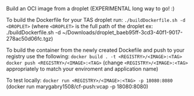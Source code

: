Build an OCI image from a droplet (EXPERIMENTAL long way to go! :)

To build the Dockerfile for your TAS droplet run:
`./buildDockerfile.sh -d <DROPLET>`
(where `<DROPLET>` is the full path of the droplet ex: ./buildDockerfile.sh -d ~/Downloads/droplet_baeb95ff-3cd3-40f1-9017-278ac50d06fc.tgz)

To build the container from the newly created Dockefile and push to your registry use the following:
`docker build . -t <REGISTRY>/<IMAGE>:<TAG>`
`docker push <REGISTRY>/<IMAGE>:<TAG>`
(change `<REGISTRY>/<IMAGE>:<TAG>` appropriately to match your enviroment and application name)

To test locally:
`docker run <REGISTRY>/<IMAGE>:<TAG> -p 18080:8080`
(docker run marygabry1508/cf-push:vcap -p 18080:8080)

